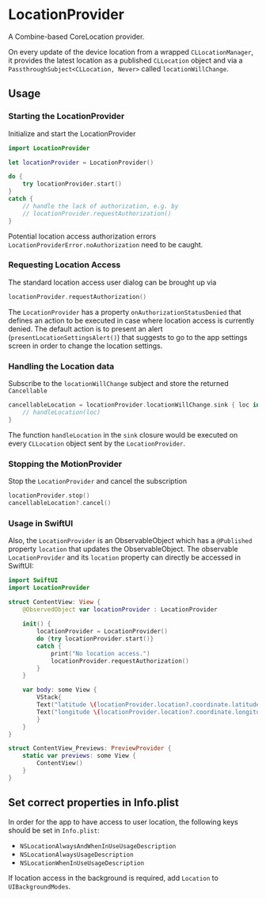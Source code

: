 # LocationProvider

A Combine-based CoreLocation provider.

On every update of the device location from a wrapped `CLLocationManager`,
it provides the latest location as a published `CLLocation` object and
via a `PassthroughSubject<CLLocation, Never>` called `locationWillChange`.

## Usage

### Starting the LocationProvider

Initialize and start the LocationProvider

```swift
import LocationProvider

let locationProvider = LocationProvider()

do {
    try locationProvider.start()
}
catch {
    // handle the lack of authorization, e.g. by
    // locationProvider.requestAuthorization()
}
```

Potential location access authorization errors `LocationProviderError.noAuthorization` need to be caught.


### Requesting Location Access

The standard location access user dialog can be brought up via
```swift
locationProvider.requestAuthorization()
```

The `LocationProvider` has a property `onAuthorizationStatusDenied` that defines an action to be executed in case where location access is currently denied. 
The default action is to present an alert (`presentLocationSettingsAlert()`) that suggests to go to the app settings screen in order to change the location settings.  

### Handling the Location data

Subscribe to the `locationWillChange` subject and store the returned `Cancellable`

```swift
cancellableLocation = locationProvider.locationWillChange.sink { loc in
    // handleLocation(loc)
}
```

The function `handleLocation` in the `sink` closure would be executed on every `CLLocation` object sent by the `LocationProvider`.

### Stopping the MotionProvider

Stop the `LocationProvider` and cancel the subscription

```swift
locationProvider.stop()
cancellableLocation?.cancel()
```

### Usage in SwiftUI

Also, the `LocationProvider` is an ObservableObject which has a `@Published` property `location` that updates the ObservableObject.
The observable `LocationProvider` and its `location` property can directly be accessed in SwiftUI:

```swift
import SwiftUI
import LocationProvider

struct ContentView: View {
    @ObservedObject var locationProvider : LocationProvider
    
    init() {
        locationProvider = LocationProvider()
        do {try locationProvider.start()} 
        catch {
            print("No location access.")
            locationProvider.requestAuthorization()
        }
    }

    var body: some View {
        VStack{
        Text("latitude \(locationProvider.location?.coordinate.latitude ?? 0)")
        Text("longitude \(locationProvider.location?.coordinate.longitude ?? 0)")
        }
    }
}

struct ContentView_Previews: PreviewProvider {
    static var previews: some View {
        ContentView()
    }
}
```

## Set correct properties in Info.plist

In order for the app to have access to user location, the following keys should be set in `Info.plist`:

* `NSLocationAlwaysAndWhenInUseUsageDescription`
* `NSLocationAlwaysUsageDescription`
* `NSLocationWhenInUseUsageDescription`

If location access in the background is required, add `Location` to `UIBackgroundModes`.
